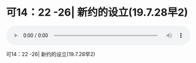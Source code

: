 # 可14：22 -26| 新约的设立(19.7.28早2)

<audio style="width: 100%;" preload="false" controls controlslist="nodownload"><source src="//cdn.simai.ml/audio/mp3/old/27595.mp3" type="audio/mpeg">Your browser does not support the audio element.</audio>


<p>可14：22 -26| 新约的设立(19.7.28早2)</p>